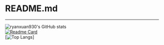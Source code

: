 # README.md



---
![ryanxuan930's GitHub stats](https://github-readme-stats.vercel.app/api?username=ryanxuan930&show_icons=true&count_private=true&cache_seconds=1800)\
[![Readme Card](https://github-readme-stats.vercel.app/api/pin/?username=ryanxuan930&repo=ryanxuan930.github.io)](https://github.com/ryanxuan930/ryanxuan930.github.io)\
[![Top Langs](https://github-readme-stats.vercel.app/api/top-langs/?username=ryanxuan930&layout=compact&cache_seconds=1800)]
